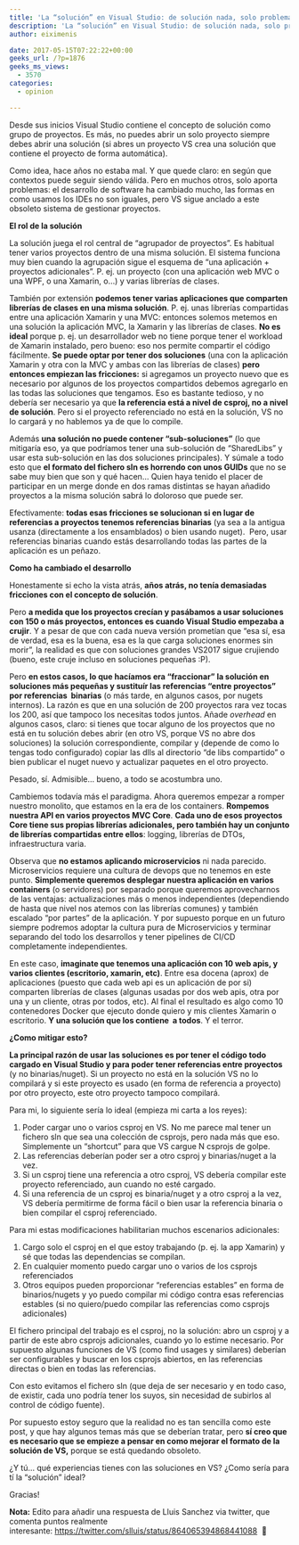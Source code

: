 ```yaml
---
title: 'La “solución” en Visual Studio: de solución nada, solo problemas'
description: 'La “solución” en Visual Studio: de solución nada, solo problemas'
author: eiximenis

date: 2017-05-15T07:22:22+00:00
geeks_url: /?p=1876
geeks_ms_views:
  - 3570
categories:
  - opinion

---
```

Desde sus inicios Visual Studio contiene el concepto de solución como grupo de proyectos. Es más, no puedes abrir un solo proyecto siempre debes abrir una solución (si abres un proyecto VS crea una solución que contiene el proyecto de forma automática).
  
Como idea, hace años no estaba mal. Y que quede claro: en según que contextos puede seguir siendo válida. Pero en muchos otros, solo aporta problemas: el desarrollo de software ha cambiado mucho, las formas en como usamos los IDEs no son iguales, pero VS sigue anclado a este obsoleto sistema de gestionar proyectos.
  
<!--more-->


  
**El rol de la solución**
  
La solución juega el rol central de “agrupador de proyectos”. Es habitual tener varios proyectos dentro de una misma solución. El sistema funciona muy bien cuando la agrupación sigue el esquema de “una aplicación + proyectos adicionales”. P. ej. un proyecto (con una aplicación web MVC o una WPF, o una Xamarin, o…) y varias librerías de clases.
  
También por extensión **podemos tener varias aplicaciones que comparten librerías de clases en una misma solución**. P. ej. unas librerías compartidas entre una aplicación Xamarin y una MVC: entonces solemos metemos en una solución la aplicación MVC, la Xamarin y las librerías de clases. **No es ideal** porque p. ej. un desarrollador web no tiene porque tener el workload de Xamarin instalado, pero bueno: eso nos permite compartir el código fácilmente. **Se puede optar por tener dos soluciones** (una con la aplicación Xamarin y otra con la MVC y ambas con las librerías de clases) **pero entonces empiezan las fricciones:** si agregamos un proyecto nuevo que es necesario por algunos de los proyectos compartidos debemos agregarlo en las todas las soluciones que tengamos. Eso es bastante tedioso, y no debería ser necesario ya que **la referencia está a nivel de csproj, no a nivel de solución**. Pero si el proyecto referenciado no está en la solución, VS no lo cargará y no hablemos ya de que lo compile.
  
Además **una solución no puede contener “sub-soluciones”** (lo que mitigaría eso, ya que podríamos tener una sub-solución de “SharedLibs” y usar esta sub-solución en las dos soluciones principales). Y súmale a todo esto que **el formato del fichero sln es horrendo con unos GUIDs** que no se sabe muy bien que son y qué hacen… Quien haya tenido el placer de participar en un merge donde en dos ramas distintas se hayan añadido proyectos a la misma solución sabrá lo doloroso que puede ser.
  
Efectivamente: **todas esas fricciones se solucionan si en lugar de referencias a proyectos tenemos referencias binarias** (ya sea a la antigua usanza (directamente a los ensamblados) o bien usando nuget).  Pero, usar referencias binarias cuando estás desarrollando todas las partes de la aplicación es un peñazo.
  
**Como ha cambiado el desarrollo**
  
Honestamente si echo la vista atrás, **años atrás, no tenía demasiadas fricciones con el concepto de solución**.
  
Pero **a medida que los proyectos crecían y pasábamos a usar soluciones con 150 o más proyectos, entonces es cuando Visual Studio empezaba a crujir**. Y a pesar de que con cada nueva versión prometían que “esa sí, esa de verdad, esa es la buena, esa es la que carga soluciones enormes sin morir”, la realidad es que con soluciones grandes VS2017 sigue crujiendo (bueno, este cruje incluso en soluciones pequeñas :P).
  
Pero **en estos casos, lo que hacíamos era “fraccionar” la solución en soluciones más pequeñas y sustituír las referencias “entre proyectos” por referencias  binarias** (o más tarde, en algunos casos, por nugets internos). La razón es que en una solución de 200 proyectos rara vez tocas los 200, así que tampoco los necesitas todos juntos. Añade _overhead_ en algunos casos, claro: si tienes que tocar alguno de los proyectos que no está en tu solución debes abrir (en otro VS, porque VS no abre dos soluciones) la solución correspondiente, compilar y (depende de como lo tengas todo configurado) copiar las dlls al directorio “de libs compartido” o bien publicar el nuget nuevo y actualizar paquetes en el otro proyecto.
  
Pesado, sí. Admisible… bueno, a todo se acostumbra uno.
  
Cambiemos todavía más el paradigma. Ahora queremos empezar a romper nuestro monolito, que estamos en la era de los containers. **Rompemos nuestra API en varios proyectos MVC Core**. **Cada uno de esos proyectos Core tiene sus propias librerías adicionales, pero también hay un conjunto de librerías compartidas entre ellos**: logging, librerías de DTOs, infraestructura varia.
  
Observa que **no estamos aplicando microservicios** ni nada parecido. Microservicios requiere una cultura de devops que no tenemos en este punto. **Simplemente queremos desplegar nuestra aplicación en varios containers** (o servidores) por separado porque queremos aprovecharnos de las ventajas: actualizaciones más o menos independientes (dependiendo de hasta que nivel nos atemos con las librerías comunes) y también escalado “por partes” de la aplicación. Y por supuesto porque en un futuro siempre podremos adoptar la cultura pura de Microservicios y terminar separando del todo los desarrollos y tener pipelines de CI/CD completamente independientes.
  
En este caso, **imaginate que tenemos una aplicación con 10 web apis, y varios clientes (escritorio, xamarin, etc)**. Entre esa docena (aprox) de aplicaciones (puesto que cada web api es un aplicación de por si) comparten librerías de clases (algunas usadas por dos web apis, otra por una y un cliente, otras por todos, etc). Al final el resultado es algo como 10 contenedores Docker que ejecuto donde quiero y mis clientes Xamarin o escritorio. **Y una solución que los contiene  a todos**. Y el terror.
  
**¿Como mitigar esto?**
  
**La principal razón de usar las soluciones es por tener el código todo cargado en Visual Studio y para poder tener referencias entre proyectos** (y no binarias/nuget). Si un proyecto no está en la solución VS no lo compilará y si este proyecto es usado (en forma de referencia a proyecto) por otro proyecto, este otro proyecto tampoco compilará.
  
Para mi, lo siguiente sería lo ideal (empieza mi carta a los reyes):

  1. Poder cargar uno o varios csproj en VS. No me parece mal tener un fichero sln que sea una colección de csprojs, pero nada más que eso. Simplemente un “shortcut” para que VS cargue N csprojs de golpe.
  2. Las referencias deberían poder ser a otro csproj y binarias/nuget a la vez.
  3. Si un csproj tiene una referencia a otro csproj, VS debería compilar este proyecto referenciado, aun cuando no esté cargado.
  4. Si una referencia de un csproj es binaria/nuget y a otro csproj a la vez, VS debería permitirme de forma fácil o bien usar la referencia binaria o bien compilar el csproj referenciado.

Para mi estas modificaciones habilitarian muchos escenarios adicionales:

  1. Cargo solo el csproj en el que estoy trabajando (p. ej. la app Xamarin) y sé que todas las dependencias se compilan.
  2. En cualquier momento puedo cargar uno o varios de los csprojs referenciados
  3. Otros equipos pueden proporcionar “referencias estables” en forma de binarios/nugets y yo puedo compilar mi código contra esas referencias estables (si no quiero/puedo compilar las referencias como csprojs adicionales)

El fichero principal del trabajo es el csproj, no la solución: abro un csproj y a partir de este abro csprojs adicionales, cuando yo lo estime necesario. Por supuesto algunas funciones de VS (como find usages y similares) deberían ser configurables y buscar en los csprojs abiertos, en las referencias directas o bien en todas las referencias.
  
Con esto evitamos el fichero sln (que deja de ser necesario y en todo caso, de existir, cada uno podría tener los suyos, sin necesidad de subirlos al control de código fuente).
  
Por supuesto estoy seguro que la realidad no es tan sencilla como este post, y que hay algunos temas más que se deberían tratar, pero **sí creo que es necesario que se empieze a pensar en como mejorar el formato de la solución de VS,** porque se está quedando obsoleto.
  
¿Y tú… qué experiencias tienes con las soluciones en VS? ¿Como sería para tí la “solución” ideal?
  
Gracias!
  
**Nota:** Edito para añadir una respuesta de Lluis Sanchez via twitter, que comenta puntos realmente interesante: <https://twitter.com/slluis/status/864065394868441088>  🙂